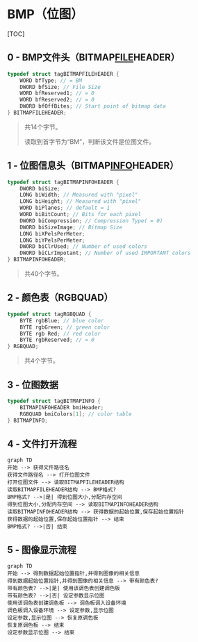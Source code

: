 # BMP（位图）

[TOC]

## 0 - BMP文件头（BITMAP<u>FILE</u>HEADER）

```cpp
typedef struct tagBITMAPFILEHEADER {
    WORD bfType; // = BM
    DWORD bfSize; // File Size
    WORD bfReserved1; // = 0
    WORD bfReserved2; // = 0
    DWORD bfOffBites; // Start point of bitmap data
} BITMAPFILEHEADER;
```

> 共14个字节。
>
> 读取到首字节为“BM”，判断该文件是位图文件。

## 1 - 位图信息头（BITMAP<u>INFO</u>HEADER）

```cpp
typedef struct tagBITMAPINFOHEADER {
    DWORD biSize;
    LONG biWidth; // Measured with "pixel"
    LONG biHeight; // Measured with "pixel"
    WORD biPlanes; // default = 1
    WORD biBitCount; // Bits for each pixel
    DWORD biCompression; // Compression Type( = 0)
    DWORD biSizeImage; // Bitmap Size
    LONG biXPelsPerMeter;
    LONG biYPelsPerMeter;
    DWORD biClrUsed; // Number of used colors
    DWORD biCLrImpotant; // Number of used IMPORTANT colors
} BITMAPINFOHEADER;
```

> 共40个字节。

## 2 - 颜色表（RGBQUAD）

```cpp
typedef struct tagRGBQUAD {
	BYTE rgbBlue; // blue color
    BYTE rgbGreen; // green color
    BYTE rgb Red; // red color
    BYTE rgbReserved; // = 0
} RGBQUAD;
```

> 共4个字节。

## 3 - 位图数据

```cpp
typedef struct tagBITMAPINFO {
	BITMAPINFOHEADER bmiHeader;
    RGBQUAD bmiColors[1]; // color table
} BITMAPINFO;
```

## 4 - 文件打开流程

```mermaid
graph TD
开始 --> 获得文件路径名
获得文件路径名 --> 打开位图文件
打开位图文件 --> 读取BITMAPFILEHEADER结构
读取BITMAPFILEHEADER结构 --> BMP格式?
BMP格式? -->|是| 得到位图大小,分配内存空间
得到位图大小,分配内存空间 --> 读取BITMAPINFOHEADER结构
读取BITMAPINFOHEADER结构 --> 获得数据的起始位置,保存起始位置指针
获得数据的起始位置,保存起始位置指针 --> 结束
BMP格式? -->|否| 结束

```

## 5 - 图像显示流程

```mermaid
graph TD
开始 --> 得到数据起始位置指针,并得到图像的相关信息
得到数据起始位置指针,并得到图像的相关信息 --> 带有颜色表?
带有颜色表? -->|是| 使用该调色表创建调色板
带有颜色表? -->|否| 设定参数显示位图
使用该调色表创建调色板 --> 调色板调入设备环境
调色板调入设备环境 --> 设定参数,显示位图
设定参数,显示位图 --> 恢复原调色板
恢复原调色板 --> 结束
设定参数显示位图 --> 结束
```


